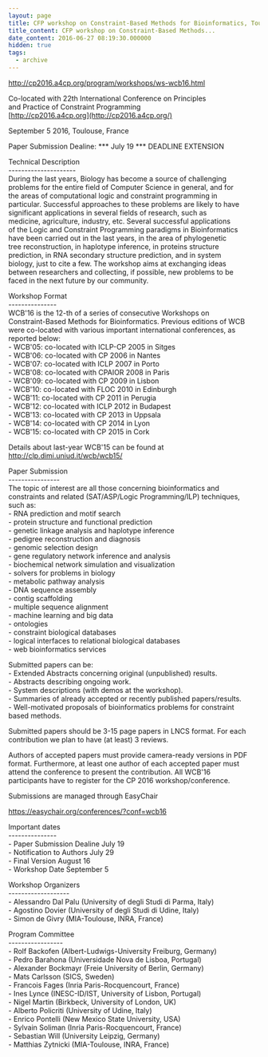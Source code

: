 ```yaml
---
layout: page
title: CFP workshop on Constraint-Based Methods for Bioinformatics, Toulouse, Sept. 5 2016
title_content: CFP workshop on Constraint-Based Methods...
date_content: 2016-06-27 08:19:30.000000
hidden: true
tags:
  - archive
---
```

<http://cp2016.a4cp.org/program/workshops/ws-wcb16.html>  
  
Co-located with 22th International Conference on Principles  
and Practice of Constraint Programming  
[http://cp2016.a4cp.org](http://cp2016.a4cp.org/)  
  
September 5 2016, Toulouse, France  
  
Paper Submission Dealine: *** July 19 *** DEADLINE EXTENSION  
  
Technical Description  
\---------------------  
During the last years, Biology has become a source of challenging  
problems for the entire field of Computer Science in general, and for  
the areas of computational logic and constraint programming in  
particular. Successful approaches to these problems are likely to have  
significant applications in several fields of research, such as  
medicine, agriculture, industry, etc. Several successful applications  
of the Logic and Constraint Programming paradigms in Bioinformatics  
have been carried out in the last years, in the area of phylogenetic  
tree reconstruction, in haplotype inference, in proteins structure  
prediction, in RNA secondary structure prediction, and in system  
biology, just to cite a few. The workshop aims at exchanging ideas  
between researchers and collecting, if possible, new problems to be  
faced in the next future by our community.  
  
Workshop Format  
\---------------  
WCB'16 is the 12-th of a series of consecutive Workshops on  
Constraint-Based Methods for Bioinformatics. Previous editions of WCB  
were co-located with various important international conferences, as  
reported below:  
\- WCB'05: co-located with ICLP-CP 2005 in Sitges  
\- WCB'06: co-located with CP 2006 in Nantes  
\- WCB'07: co-located with ICLP 2007 in Porto  
\- WCB'08: co-located with CPAIOR 2008 in Paris  
\- WCB'09: co-located with CP 2009 in Lisbon  
\- WCB'10: co-located with FLOC 2010 in Edinburgh  
\- WCB'11: co-located with CP 2011 in Perugia  
\- WCB'12: co-located with ICLP 2012 in Budapest  
\- WCB'13: co-located with CP 2013 in Uppsala  
\- WCB'14: co-located with CP 2014 in Lyon  
\- WCB'15: co-located with CP 2015 in Cork  
  
Details about last-year WCB'15 can be found at
<http://clp.dimi.uniud.it/wcb/wcb15/>  
  
Paper Submission  
\----------------  
The topic of interest are all those concerning bioinformatics and  
constraints and related (SAT/ASP/Logic Programming/ILP) techniques,  
such as:  
\- RNA prediction and motif search  
\- protein structure and functional prediction  
\- genetic linkage analysis and haplotype inference  
\- pedigree reconstruction and diagnosis  
\- genomic selection design  
\- gene regulatory network inference and analysis  
\- biochemical network simulation and visualization  
\- solvers for problems in biology  
\- metabolic pathway analysis  
\- DNA sequence assembly  
\- contig scaffolding  
\- multiple sequence alignment  
\- machine learning and big data  
\- ontologies  
\- constraint biological databases  
\- logical interfaces to relational biological databases  
\- web bioinformatics services  
  
Submitted papers can be:  
\- Extended Abstracts concerning original (unpublished) results.  
\- Abstracts describing ongoing work.  
\- System descriptions (with demos at the workshop).  
\- Summaries of already accepted or recently published papers/results.  
\- Well-motivated proposals of bioinformatics problems for constraint  
based methods.  
  
Submitted papers should be 3-15 page papers in LNCS format. For each  
contribution we plan to have (at least) 3 reviews.  
  
Authors of accepted papers must provide camera-ready versions in PDF  
format. Furthermore, at least one author of each accepted paper must  
attend the conference to present the contribution. All WCB'16  
participants have to register for the CP 2016 workshop/conference.  
  
Submissions are managed through EasyChair  
  
<https://easychair.org/conferences/?conf=wcb16>  
  
Important dates  
\---------------  
\- Paper Submission Dealine July 19  
\- Notification to Authors July 29  
\- Final Version August 16  
\- Workshop Date September 5  
  
Workshop Organizers  
\-------------------  
\- Alessandro Dal Palu (University of degli Studi di Parma, Italy)  
\- Agostino Dovier (University of degli Studi di Udine, Italy)  
\- Simon de Givry (MIA-Toulouse, INRA, France)  
  
Program Committee  
\-----------------  
\- Rolf Backofen (Albert-Ludwigs-University Freiburg, Germany)  
\- Pedro Barahona (Universidade Nova de Lisboa, Portugal)  
\- Alexander Bockmayr (Freie University of Berlin, Germany)  
\- Mats Carlsson (SICS, Sweden)  
\- Francois Fages (Inria Paris-Rocquencourt, France)  
\- Ines Lynce (INESC-ID/IST, University of Lisbon, Portugal)  
\- Nigel Martin (Birkbeck, University of London, UK)  
\- Alberto Policriti (University of Udine, Italy)  
\- Enrico Pontelli (New Mexico State University, USA)  
\- Sylvain Soliman (Inria Paris-Rocquencourt, France)  
\- Sebastian Will (University Leipzig, Germany)  
\- Matthias Zytnicki (MIA-Toulouse, INRA, France)

